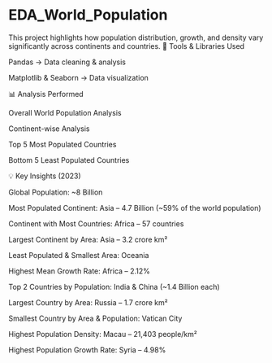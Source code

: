 # EDA_World_Population
This project highlights how population distribution, growth, and density vary significantly across continents and countries.
🔧 Tools & Libraries Used

Pandas → Data cleaning & analysis

Matplotlib & Seaborn → Data visualization

📊 Analysis Performed

Overall World Population Analysis

Continent-wise Analysis

Top 5 Most Populated Countries

Bottom 5 Least Populated Countries

💡 Key Insights (2023)

Global Population: ~8 Billion

Most Populated Continent: Asia – 4.7 Billion (~59% of the world population)

Continent with Most Countries: Africa – 57 countries

Largest Continent by Area: Asia – 3.2 crore km²

Least Populated & Smallest Area: Oceania

Highest Mean Growth Rate: Africa – 2.12%

Top 2 Countries by Population: India & China (~1.4 Billion each)

Largest Country by Area: Russia – 1.7 crore km²

Smallest Country by Area & Population: Vatican City

Highest Population Density: Macau – 21,403 people/km²

Highest Population Growth Rate: Syria – 4.98%
